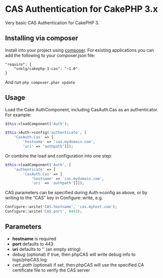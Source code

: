 # CAS Authentication for CakePHP 3.x

Very basic CAS Authentication for CakePHP 3.

## Installing via composer

Install into your project using [composer](http://getcomposer.org).
For existing applications you can add the
following to your composer.json file:

    "require": {
        "snelg/cakephp-3-cas": "~1.0"
    }

And run `php composer.phar update`

## Usage

Load the Cake AuthComponent, including CasAuth.Cas as an authenticator.
For example:
```php
$this->loadComponent('Auth');

$this->Auth->config('authenticate', [
    'CasAuth.Cas' => [
        'hostname' => 'cas.mydomain.com',
        'uri' => 'authpath']]);
```

Or combine the load and configuration into one step:
```php
$this->loadComponent('Auth', [
    'authenticate' => [
        'CasAuth.Cas' => [
            'hostname' => 'cas.mydomain.com',
            'uri' => 'authpath']]]);

```

CAS parameters can be specified during Auth->config as above,
or by writing to the "CAS" key in Configure::write, e.g.
```php
Configure::write('CAS.hostname', 'cas.myhost.com');
Configure::write('CAS.port', 8443);
```

## Parameters

* **hostname** is required
* **port** defaults to 443
* **uri** defaults to '' (an empty string)
* *debug* (optional) if true, then phpCAS will write debug info to logs/phpCAS.log
* *cert_path* (optional) if set, then phpCAS will use the specified CA certificate file to verify the CAS server

